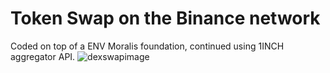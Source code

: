 # Token Swap on the Binance network
Coded on top of a ENV Moralis foundation, continued using 1INCH aggregator API.
![dexswapimage](https://github.com/weralite/web3_dex/assets/58389432/87b82849-7544-4862-a7cf-39e693d4a711)
